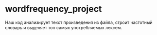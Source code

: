 # wordfrequency_project
Наш код анализирует текст произведения из файла, строит частотный словарь и выделяет топ самых употребляемых лексем.
